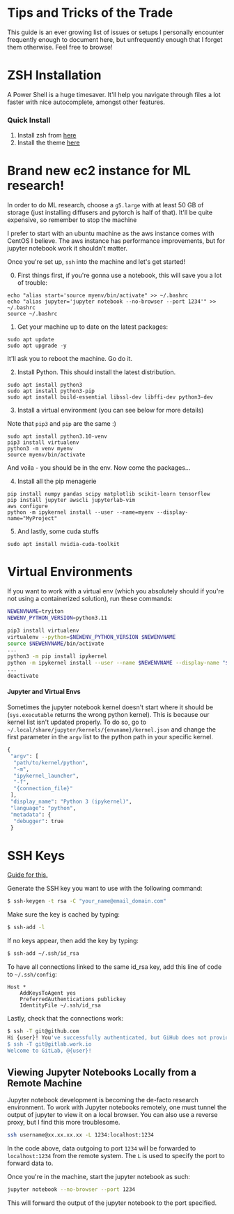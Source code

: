 # Tips and Tricks of the Trade

This guide is an ever growing list of issues or setups I personally encounter frequently enough to document here, but unfrequently enough that I forget them otherwise.  Feel free to browse!

# ZSH Installation

A Power Shell is a huge timesaver.  It'll help you navigate through files a lot faster with nice autocomplete, amongst other features.  

### Quick Install
1. Install zsh from [here](https://www.howtoforge.com/tutorial/how-to-setup-zsh-and-oh-my-zsh-on-linux/)
2. Install the theme [here](https://github.com/romkatv/powerlevel10k#installation)

# Brand new ec2 instance for ML research!

In order to do ML research, choose a `g5.large` with at least 50 GB of storage (just installing diffusers and pytorch is half of that). It'll be quite expensive, so remember to stop the machine 

I prefer to start with an ubuntu machine as the aws instance comes with CentOS I believe. The aws instance has performance improvements, but for jupyter notebook work it shouldn't matter.

Once you're set up, `ssh` into the machine and let's get started!

0. First things first, if you're gonna use a notebook, this will save you a lot of trouble:

```
echo "alias start='source myenv/bin/activate" >> ~/.bashrc
echo "alias jupyter='jupyter notebook --no-browser --port 1234'" >> ~/.bashrc
source ~/.bashrc
```

1. Get your machine up to date on the latest packages:

```
sudo apt update
sudo apt upgrade -y
```
It'll ask you to reboot the machine. Go do it.

2. Install Python. This should install the latest distribution.

```
sudo apt install python3
sudo apt install python3-pip
sudo apt install build-essential libssl-dev libffi-dev python3-dev
```
3. Install a virtual environment (you can see below for more details)

Note that `pip3` and `pip` are the same :) 
```
sudo apt install python3.10-venv
pip3 install virtualenv
python3 -m venv myenv
source myenv/bin/activate

```
And voila - you should be in the env. Now come the packages...

4. Install all the pip menagerie

```
pip install numpy pandas scipy matplotlib scikit-learn tensorflow
pip install jupyter awscli jupyterlab-vim
aws configure
python -m ipykernel install --user --name=myenv --display-name="MyProject"
```

5. And lastly, some cuda stuffs
```
sudo apt install nvidia-cuda-toolkit

```

# Virtual Environments

If you want to work with a virtual env (which you absolutely should if you're not using a containerized solution), run these commands:

```bash
NEWENVNAME=tryiton
NEWENV_PYTHON_VERSION=python3.11

pip3 install virtualenv
virtualenv --python=$NEWENV_PYTHON_VERSION $NEWENVNAME
source $NEWENVNAME/bin/activate
...
python3 -m pip install ipykernel
python -m ipykernel install --user --name $NEWENVNAME --display-name "$NEWENVNAME"
...
deactivate
```


#### Jupyter and Virtual Envs

Sometimes the jupyter notebook kernel doesn't start where it should be (`sys.executable` returns the wrong python kernel). This is because our kernel list isn't updated properly. To do so, go to `~/.local/share/jupyter/kernels/{envname}/kernel.json` and change the first parameter in the `argv` list to the python path in your specific kernel.

```python
{
 "argv": [
  "path/to/kernel/python",
  "-m",
  "ipykernel_launcher",
  "-f",
  "{connection_file}"
 ],
 "display_name": "Python 3 (ipykernel)",
 "language": "python",
 "metadata": {
  "debugger": true
 }
```

# SSH Keys
[Guide for this.](https://coderwall.com/p/7smjkq/multiple-ssh-keys-for-different-accounts-on-github-or-gitlab)

Generate the SSH key you want to use with the following command:

```bash
$ ssh-keygen -t rsa -C "your_name@email_domain.com"
```
Make sure the key is cached by typing:
```bash
$ ssh-add -l
```
If no keys appear, then add the key by typing:
```bash
$ ssh-add ~/.ssh/id_rsa
```

To have all connections linked to the same id_rsa key, add this line of code to `~/.ssh/config`:

```config
Host *
    AddKeysToAgent yes
    PreferredAuthentications publickey
    IdentityFile ~/.ssh/id_rsa
```

Lastly, check that the connections work:

```bash
$ ssh -T git@github.com
Hi {user}! You've successfully authenticated, but GiHub does not provide shell access.
$ ssh -T git@gitlab.work.io
Welcome to GitLab, @{user}!
```

## Viewing Jupyter Notebooks Locally from a Remote Machine

Jupyter notebook development is becoming the de-facto research environment. To work with Jupyter notebooks remotely, one must tunnel the output of jupyter to view it on a local browser. You can also use a reverse proxy, but I find this more troublesome.

```bash
ssh username@xx.xx.xx.xx -L 1234:localhost:1234
```

In the code above, data outgoing to port `1234` will be forwarded to `localhost:1234` from the remote system. The `L` is used to specify the port to forward data to.

Once you're in the machine, start the jupyter notebook as such:

```bash
jupyter notebook --no-browser --port 1234
```
This will forward the output of the jupyter notebook to the port specified.
